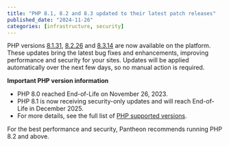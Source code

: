 ```yaml
---
title: "PHP 8.1, 8.2 and 8.3 updated to their latest patch releases"
published_date: "2024-11-26"
categories: [infrastructure, security]
---
```

PHP versions [8.1.31](https://www.php.net/ChangeLog-8.php#8.1.31), [8.2.26](https://www.php.net/ChangeLog-8.php#8.2.26) and [8.3.14](https://www.php.net/ChangeLog-8.php#8.3.14) are now available on the platform. These updates bring the latest bug fixes and enhancements, improving performance and security for your sites. Updates will be applied automatically over the next few days, so no manual action is required.

**Important PHP version information**

* PHP 8.0 reached End-of-Life on November 26, 2023.
* PHP 8.1 is now receiving security-only updates and will reach End-of-Life in December 2025. 
* For more details, see the full list of [PHP supported versions](https://www.php.net/supported-versions.php).

For the best performance and security, Pantheon recommends running PHP 8.2 and above.
